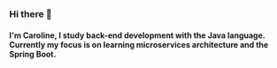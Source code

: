 ### Hi there 👋

#### I'm Caroline, I study back-end development with the Java language. Currently my focus is on learning microservices architecture and the Spring Boot.
